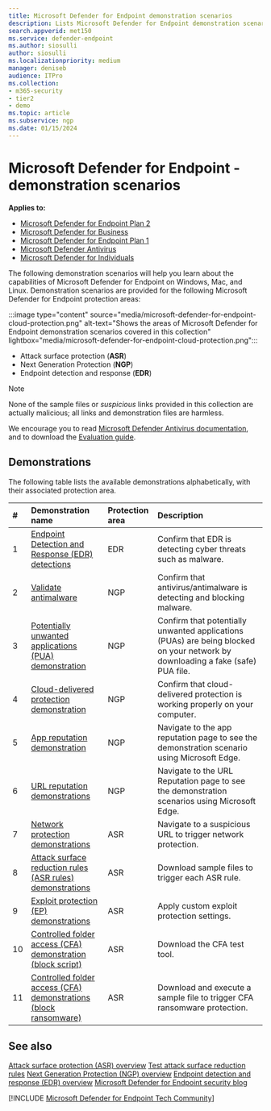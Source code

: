 ```yaml
---
title: Microsoft Defender for Endpoint demonstration scenarios
description: Lists Microsoft Defender for Endpoint demonstration scenarios that you can run.
search.appverid: met150
ms.service: defender-endpoint
ms.author: siosulli
author: siosulli
ms.localizationpriority: medium
manager: deniseb
audience: ITPro
ms.collection:
- m365-security
- tier2
- demo
ms.topic: article
ms.subservice: ngp
ms.date: 01/15/2024
---
```


# Microsoft Defender for Endpoint - demonstration scenarios

**Applies to:**

- [Microsoft Defender for Endpoint Plan 2](https://go.microsoft.com/fwlink/p/?linkid=2154037)
- [Microsoft Defender for Business](https://www.microsoft.com/security/business/endpoint-security/microsoft-defender-business)
- [Microsoft Defender for Endpoint Plan 1](https://go.microsoft.com/fwlink/p/?linkid=2154037)
- [Microsoft Defender Antivirus](microsoft-defender-antivirus-windows.md)
- [Microsoft Defender for Individuals](https://www.microsoft.com/microsoft-365/microsoft-defender-for-individuals)

The following demonstration scenarios will help you learn about the capabilities of Microsoft Defender for Endpoint on Windows, Mac, and Linux. Demonstration scenarios are provided for the following Microsoft Defender for Endpoint protection areas:

:::image type="content" source="media/microsoft-defender-for-endpoint-cloud-protection.png" alt-text="Shows the areas of Microsoft Defender for Endpoint demonstration scenarios covered in this collection" lightbox="media/microsoft-defender-for-endpoint-cloud-protection.png":::

- Attack surface protection (**ASR**)
- Next Generation Protection (**NGP**)
- Endpoint detection and response (**EDR**)

> [!NOTE]
> None of the sample files or _suspicious_ links provided in this collection are actually malicious; all links and demonstration files are harmless.
>
> We encourage you to read [Microsoft Defender Antivirus documentation](next-generation-protection.md), and to download the [Evaluation guide](evaluate-microsoft-defender-antivirus.md).

## Demonstrations

The following table lists the available demonstrations alphabetically, with their associated protection area.

| # | Demonstration name | Protection area | Description |
|:--|:---|:---|:---|
| 1 |[Endpoint Detection and Response (EDR) detections](/microsoft-365/security/defender-endpoint/edr-detection)| EDR |Confirm that EDR is detecting cyber threats such as malware.|
| 2 |[Validate antimalware](/microsoft-365/security/defender-endpoint/validate-antimalware)| NGP |Confirm that antivirus/antimalware is detecting and blocking malware. |
| 3 |[Potentially unwanted applications (PUA) demonstration](/microsoft-365/security/defender-endpoint/defender-endpoint-demonstration-potentially-unwanted-applications)| NGP |Confirm that potentially unwanted applications (PUAs) are being blocked on your network by downloading a fake (safe) PUA file. |
| 4 |[Cloud-delivered protection demonstration](/microsoft-365/security/defender-endpoint/defender-endpoint-demonstration-cloud-delivered-protection)| NGP |Confirm that cloud-delivered protection is working properly on your computer. |
| 5 |[App reputation demonstration](/microsoft-365/security/defender-endpoint/defender-endpoint-demonstration-app-reputation)| NGP | Navigate to the app reputation page to see the demonstration scenario using Microsoft Edge.|
| 6 |[URL reputation demonstrations](/microsoft-365/security/defender-endpoint/defender-endpoint-demonstration-smartscreen-url-reputation)| NGP | Navigate to the URL Reputation page to see the demonstration scenarios using Microsoft Edge. |
| 7 | [Network protection demonstrations](/microsoft-365/security/defender-endpoint/defender-endpoint-demonstration-network-protection)| ASR | Navigate to a suspicious URL to trigger network protection. |
| 8 | [Attack surface reduction rules (ASR rules) demonstrations](/microsoft-365/security/defender-endpoint/defender-endpoint-demonstration-attack-surface-reduction-rules)| ASR | Download sample files to trigger each ASR rule. |
| 9 | [Exploit protection (EP) demonstrations](/microsoft-365/security/defender-endpoint/defender-endpoint-demonstration-exploit-protection) | ASR | Apply custom exploit protection settings. |
| 10 | [Controlled folder access (CFA) demonstration (block script)](/microsoft-365/security/defender-endpoint/defender-endpoint-demonstration-controlled-folder-access-test-tool)| ASR | Download the CFA test tool. |
| 11 | [Controlled folder access (CFA) demonstrations (block ransomware)](/microsoft-365/security/defender-endpoint/defender-endpoint-demonstration-controlled-folder-access)|  ASR| Download and execute a sample file to trigger CFA ransomware protection.|
## See also

[Attack surface protection \(ASR\) overview](overview-attack-surface-reduction.md)
[Test attack surface reduction rules](attack-surface-reduction-rules-deployment-test.md)
[Next Generation Protection \(NGP\) overview](next-generation-protection.md)
[Endpoint detection and response \(EDR\) overview](overview-endpoint-detection-response.md)
[Microsoft Defender for Endpoint security blog](https://techcommunity.microsoft.com/t5/microsoft-defender-for-endpoint/bg-p/MicrosoftDefenderATPBlog)

[!INCLUDE [Microsoft Defender for Endpoint Tech Community](../../includes/defender-mde-techcommunity.md)]
